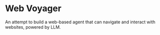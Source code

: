 # Web Voyager

An attempt to build a web-based agent that can navigate and interact with websites, powered by LLM.